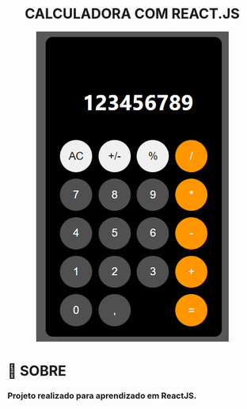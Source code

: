 <h1 align="center">CALCULADORA COM REACT.JS</h1>

<div align="center" widht="80%">
  <img src="./IMG_CALCULATOR_IPHONE.png" alt=""  ">
</div>


<h1>🚀 SOBRE</h1>
<h3> Projeto realizado para aprendizado em ReactJS.</h3>
